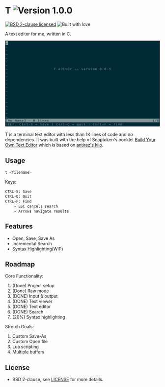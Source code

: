 # T ![Version 1.0.0](https://img.shields.io/badge/Version-0.0.3-green.svg)

[![BSD 2-clause licensed](https://img.shields.io/badge/license-BSD-blue.svg)](/LICENSE)
![Built with love](https://img.shields.io/badge/built%20with-%E2%9D%A4-FF8080.svg)

A text editor for me, written in C. 

![Screenshot of T editor's welcome message](/t.png)

T is a terminal text editor with less than 1K lines of code and no dependencies. It was built with the help of Snaptoken's booklet [Build Your Own Text Editor][snaptoken] which is based on [antirez's kilo][antirez].

## Usage

```bash
t <filename>
```

Keys:

```
CTRL-S: Save
CTRL-Q: Quit
CTRL-F: Find
	- ESC cancels search
	- Arrows navigate results
```

## Features

- Open, Save, Save As
- Incremental Search
- Syntax Highlighting(WIP)

## Roadmap

Core Functionality:

1. (Done) Project setup
1. (Done) Raw mode
1. (DONE) Input & output
1. (DONE) Text viewer
1. (DONE) Text editor
1. (DONE) Search
1. (20%) Syntax highlighting

Stretch Goals:

1. Custom Save-As
1. Custom Open file
1. Lua scripting
1. Multiple buffers

[snaptoken]: http://viewsourcecode.org/snaptoken/kilo/index.html
[antirez]: http://antirez.com/news/108

## License

- BSD 2-clause, see [LICENSE](/LICENSE) for more details.

